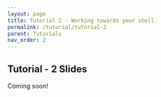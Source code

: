 ```yaml
---
layout: page
title: Tutorial 2 - Working towards your shell
permalink: /tutorial/tutorial-2
parent: Tutorials
nav_order: 2
---
```


## Tutorial - 2 Slides
Coming soon!
<!-- [Download]() -->